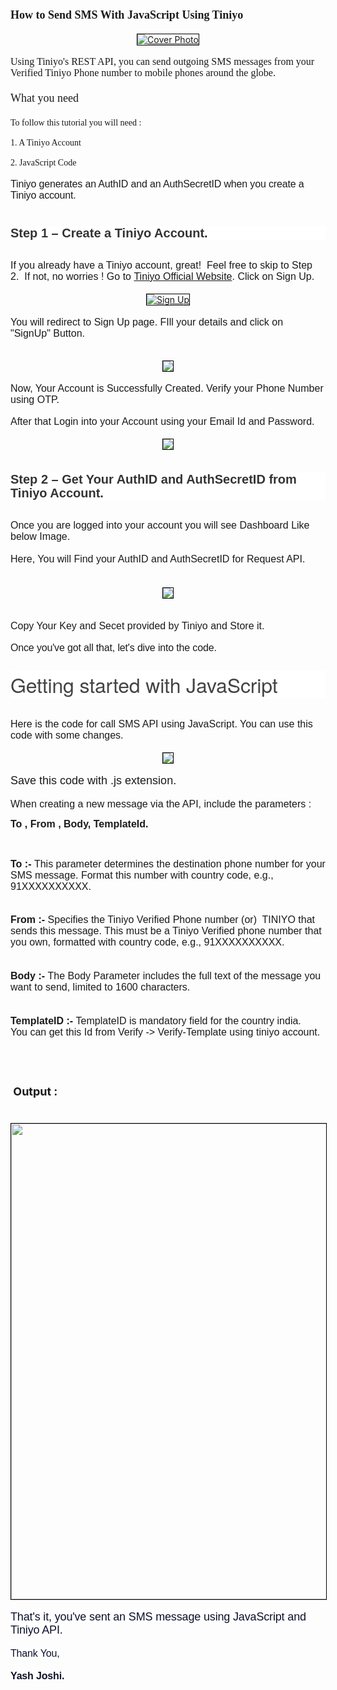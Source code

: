 <h1 style="text-align: left;"><span style="font-family: verdana; font-size: large;">How to Send SMS With JavaScript Using Tiniyo</span></h1>
<div class="separator" style="clear: both; text-align: center;"><a href="JavaScript_Tiniyo_cover.jpg" style=""><img alt="Cover Photo" border="0" data-original-height="609" data-original-width="1280" height="auto" src="JavaScript_Tiniyo_cover.jpg" style="border: 1px solid black;" title="Sign Up" width="auto" /></a></div>

<div>
  <div><br /></div>
  <div>
    <span face="Whitney SSm A, Whitney SSm B, Helvetica Neue, Helvetica, Arial, sans-serif"><span style="font-family: verdana; font-size: medium;">Using Tiniyo's REST API, you can send outgoing SMS messages from your Verified Tiniyo Phone number to mobile phones around the globe.</span><br /></span>
    <div><span style="font-family: verdana; font-size: large;"><br /></span></div>
  </div>
  <div><span style="font-family: verdana; font-size: large;">What you need&nbsp;</span></div>
</div>
<div><span style="font-family: verdana; font-size: large;"><br /></span></div>
<div><span style="font-family: verdana;">To follow this tutorial you will need :&nbsp;</span></div>
<div><span style="font-family: verdana;"><br /></span></div>
<div><span style="font-family: verdana;">1. A Tiniyo Account&nbsp;</span></div>
<div><span style="font-family: verdana;"><br /></span></div>
<div><span style="font-family: verdana;">2. JavaScript Code</span></div>
<div><br /></div>
<div><span style="font-family: arial; font-size: medium;"><span face="&quot;Whitney SSm A&quot;, &quot;Whitney SSm B&quot;, &quot;Helvetica Neue&quot;, Helvetica, Arial, sans-serif" style="background-color: white; letter-spacing: -0.16px;">Tiniyo generates an AuthID&nbsp;</span><span face="&quot;Whitney SSm A&quot;, &quot;Whitney SSm B&quot;, &quot;Helvetica Neue&quot;, Helvetica, Arial, sans-serif" style="background-color: white; letter-spacing: -0.16px;">and an AuthSecretID when you create a Tiniyo account.</span></span></div>
<div><span style="font-size: medium;"><span face="&quot;Whitney SSm A&quot;, &quot;Whitney SSm B&quot;, &quot;Helvetica Neue&quot;, Helvetica, Arial, sans-serif" style="background-color: white; color: #0d112b; letter-spacing: -0.16px;"><br /></span></span></div>
<div><span style="font-size: medium;"><span face="&quot;Whitney SSm A&quot;, &quot;Whitney SSm B&quot;, &quot;Helvetica Neue&quot;, Helvetica, Arial, sans-serif" style="background-color: white; color: #0d112b; letter-spacing: -0.16px;"><br /></span></span></div>
<div>
  <h3 style="background-color: white; box-sizing: inherit; clear: both; color: #333333; font-family: Raleway, Helvetica, Arial, sans-serif; font-size: 1.25rem; line-height: 1.1; margin: 0px auto 0.9375rem; max-width: 100%; overflow-wrap: break-word; padding-left: 0px; padding-right: 0px; word-break: break-word;">Step 1 – Create a Tiniyo Account.</h3>
</div>
<div><br /></div>
<div><span style="font-family: arial; font-size: medium;">If you already have a Tiniyo account, great!&nbsp; Feel free to skip to Step 2.&nbsp; If not, no worries !&nbsp;</span><span style="font-family: arial; font-size: medium;">Go to&nbsp;<a href="https://www.tiniyo.com/" target="_blank">Tiniyo Official Website</a>. Click on Sign Up.</span></div>
<div><span style="font-family: arial; font-size: medium;"><br /></span></div>
<div>
  <div class="separator" style="clear: both; text-align: center;"><a href="image1.png"><img alt="Sign Up" border="0" data-original-height="609" data-original-width="1280" height="auto" src="image1.png" style="border: 1px solid black;" title="Sign Up" width="auto" /></a></div>
</div>
<div><span style="font-family: arial;"><span style="font-size: medium;"><span>&nbsp;&nbsp; &nbsp;</span></span></span></div>
<div><span style="font-family: arial;"><span style="font-size: medium;">You will redirect to Sign Up page. FIll your details and click on "SignUp" Button.</span></span></div>
<div><br /></div>
<div><br /></div>
<div class="separator" style="clear: both; text-align: center;"><a href="image2.png"><img border="0" data-original-height="609" data-original-width="1280" height="auto" src="image2.png" style="border: 1px solid black;" width="auto" /></a></div>
<div><span style="font-family: arial; font-size: medium;"><br /></span></div>
<div><span style="font-family: arial; font-size: medium;">Now, Your Account is Successfully Created. Verify your Phone Number using OTP.</span></div>
<div><span><span><br /></span></span></div>
<div><span style="font-family: arial; font-size: medium;">After that Login into your Account using your Email Id and Password.</span></div>
<div><span style="font-family: arial; font-size: medium;"><br /></span></div>
<div>
  <div class="separator" style="clear: both; text-align: center;"><a href="image3.png" ><img border="0" data-original-height="873" data-original-width="1043" height="auto" src="image3.png" style="border: 1px solid black;" width="auto" /></a></div>
  <span style="font-family: arial; font-size: medium;"><br /></span>
</div>
<div><span style="font-family: arial; font-size: medium;"><br /></span></div>
<div>
  <h3 style="background-color: white; box-sizing: inherit; clear: both; color: #333333; font-family: Raleway, Helvetica, Arial, sans-serif; font-size: 1.25rem; line-height: 1.1; margin: 0px auto 0.9375rem; max-width: 100%; overflow-wrap: break-word; padding-left: 0px; padding-right: 0px; word-break: break-word;">Step 2 – Get Your AuthID and AuthSecretID from Tiniyo Account.</h3>
</div>
<div><br /></div>
<div><span style="font-family: arial; font-size: medium;">Once you are logged into your account you will see Dashboard Like below Image.</span></div>
<div><span style="font-family: arial; font-size: medium;"><br /></span></div>
<div><span style="font-family: arial; font-size: medium;">Here, You will Find your AuthID and AuthSecretID for Request API.</span></div>
<div><span style="font-family: arial; font-size: medium;"><br /></span></div>
<div><span style="font-family: arial; font-size: medium;"><br /></span></div>
<div>
  <div class="separator" style="clear: both; text-align: center;"><a href="image4.png"> <img border="0" data-original-height="913" data-original-width="1920" height="auto" src="image4.png" style="border: 1px solid black;" width="auto" /></a></div>
  <br /><span style="font-family: arial; font-size: medium;"><br /></span>
</div>
<div><span style="font-family: arial; font-size: medium;">Copy Your Key and Secet provided by Tiniyo and Store it.</span></div>
<div><br /></div>
<div><span style="background-color: white; letter-spacing: -0.16px;"><span style="font-family: arial; font-size: medium;">Once you've got all that, let's dive into the code.</span></span></div>
<div>
  <h2 style="background-color: white; box-sizing: border-box; color: #444444; font-family: Whitney SSm A, Whitney SSm B, Helvetica Neue, Helvetica, Arial, sans-serif; font-size: 2rem; font-weight: 300; letter-spacing: -0.16px; line-height: 1.4; margin: 1.7rem 0px 15px; padding: 0px;">Getting started with JavaScript</h2>
</div>
<div><br /></div>
<div><span style="font-family: arial; font-size: medium;">Here is the code for call SMS API using JavaScript. You can use this code with some changes.</span></div>
<div><span style="font-family: arial; font-size: medium;"><br /></span></div>
<div>
  <div class="separator" style="clear: both; text-align: center;"><a href="codeimage.png" ><img border="0" data-original-height="770" data-original-width="1034" height="auto" src="codeimage.png" style="border: 1px solid black;" width="auto" /></a></div>
</div>
<div class="separator" style="clear: both; text-align: center;"><br /></div>
<div><span style="font-family: arial; font-size: large;">Save this code with .js extension.</span></div>
<div><span style="font-family: arial; font-size: medium;"><br /></span></div>
<div><span style="font-family: arial; font-size: medium;">When creating a new message via the API, include the parameters :</span></div>
<p style="text-align: left;"><b><span style="font-size: medium;"><span style="font-family: arial;">To , From , Body,&nbsp;</span><span style="font-family: arial;">TemplateId.</span></span></b></p>
<p style="text-align: left;"><b><span style="font-size: medium;"><span style="font-family: arial;"><br /></span></span></b></p>
<div><span style="font-family: arial; font-size: medium;"><b>To :-&nbsp;</b></span><span style="font-family: arial; font-size: medium;">This parameter determines the destination phone number for your SMS message. Format this number with country code, e.g., 91XXXXXXXXXX.</span></div>
<div><br /></div>
<div><span style="font-family: arial; font-size: medium;"><br /></span></div>
<div><span style="font-family: arial; font-size: medium;"><b>From :-</b>&nbsp;Specifies the Tiniyo Verified Phone number (or)&nbsp; TINIYO that sends this message. This must be a Tiniyo Verified phone number that you own, formatted with country code,&nbsp;</span><span style="font-family: arial; font-size: medium;">e.g., 91XXXXXXXXXX.</span><span style="font-family: arial; font-size: medium;">&nbsp;</span></div>
<div><span style="font-family: arial; font-size: medium;"><br /></span></div>
<div><span style="font-family: arial; font-size: medium;"><br /></span></div>
<div><span style="font-family: arial; font-size: medium;"><b>Body :-</b>&nbsp;The Body Parameter&nbsp;</span><span style="font-size: medium;"><span style="font-family: arial;">includes the full text of the message you want to send, limited to 1600 characters.</span></span></div>
<div><span style="font-size: medium;"><span style="font-family: arial;"><br /></span></span></div>
<div><span style="font-family: arial; font-size: medium;"><br /></span></div>
<div><span style="font-family: arial; font-size: medium;"><b>TemplateID :-</b>&nbsp;TemplateID is mandatory field for the country india.</span></div>
<div><span style="font-family: arial; font-size: medium;">You can get this Id from Verify -&gt; Verify-Template using tiniyo account.</span></div>
<div><span style="font-family: arial; font-size: medium;"><br /></span></div>
<div><span style="font-family: arial; font-size: medium;"><br /></span></div>
<h1 style="text-align: left;"><span face="Roboto, sans-serif"><span style="font-size: large;">&nbsp;Output :</span></span></h1>
<div><span face="Roboto, sans-serif"><span style="font-size: large;"><br /></span></span></div>
<div>
  <span face="Roboto, sans-serif">
    <div class="separator" style="clear: both; text-align: center;"><a href="msgimage.jpg"><img border="0" data-original-height="auto" data-original-width="1080" height="761" src="msgimage.jpg" style="border: 1px solid black;" width="auto" /></a></div>
    <div class="separator" style="clear: both; text-align: center;"><br /></div>
  </span>
  <span style="background-color: white; color: #0d112b; font-family: arial; font-size: large; letter-spacing: -0.16px;">That's it, you've sent an SMS message using JavaScript and Tiniyo API.</span>
</div>
<div><span style="background-color: white; color: #0d112b; letter-spacing: -0.16px;"><span style="font-family: arial; font-size: medium;"><br /></span></span></div>
<div><span style="color: #0d112b; font-family: arial; font-size: medium;"><span style="background-color: white; letter-spacing: -0.16px;">Thank You,</span></span></div>
<div><span style="color: #0d112b; font-family: arial; font-size: medium;"><span style="background-color: white; letter-spacing: -0.16px;"><br /></span></span></div>
<div><span style="color: #0d112b; font-family: arial;"><span style="background-color: white; font-size: medium; letter-spacing: -0.16px;"><b>Yash Joshi.</b></span></span></div>
